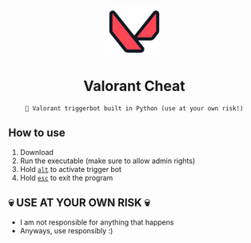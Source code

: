 

<div align=center>
  
  <img src="./images/valorantLogo.png" width=100>
  
  # Valorant Cheat
  ```
  💎 Valorant triggerbot built in Python (use at your own risk!)
  ```
  
</div>

## How to use
1. Download
2. Run the executable (make sure to allow admin rights)
3. Hold <u>`alt`</u> to activate trigger bot
4. Hold <u>`esc`</u> to exit the program 

## 💀 USE AT YOUR OWN RISK 💀
- I am not responsible for anything that happens
- Anyways, use responsibly :)
